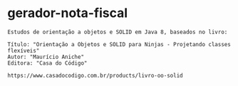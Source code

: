 # gerador-nota-fiscal

    Estudos de orientação a objetos e SOLID em Java 8, baseados no livro:
    
    Título: "Orientação a Objetos e SOLID para Ninjas - Projetando classes flexíveis"
    Autor: "Maurício Aniche"
    Editora: "Casa do Código"
    
    https://www.casadocodigo.com.br/products/livro-oo-solid
